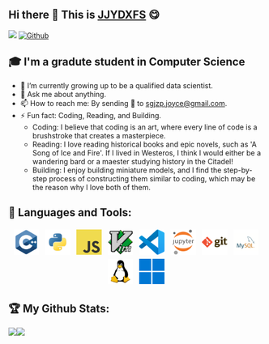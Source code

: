 ## Hi there 👋 This is [JJYDXFS][website] 😋

![](https://visitor-badge.laobi.icu/badge?page_id=JJYDXFS.JJYDXFS)
[![Github](https://img.shields.io/github/followers/JJYDXFS?label=Followers&logo=Github)](https://github.com/JJYDXFS)

## 🎓 I'm a gradute student in Computer Science

- 🌱 I’m currently growing up to be a qualified data scientist.
- 💬 Ask me about anything.
- 📫 How to reach me: By sending 📧 to sgjzp.joyce@gmail.com.
- ⚡ Fun fact: Coding, Reading, and Building.
  - Coding: I believe that coding is an art, where every line of code is a brushstroke that creates a masterpiece.
  - Reading: I love reading historical books and epic novels, such as 'A Song of Ice and Fire'. If I lived in Westeros, I think I would either be a wandering bard or a maester studying history in the Citadel!
  - Building: I enjoy building miniature models, and I find the step-by-step process of constructing them similar to coding, which may be the reason why I love both of them.

## 🧰 Languages and Tools:
<p align="center">
<!-- Languages -->
<img src="https://github.com/github/explore/blob/main/topics/cpp/cpp.png?raw=true" alt="Cpp" height="50" style="vertical-align:top; margin:4px">
<img src="https://raw.githubusercontent.com/github/explore/80688e429a7d4ef2fca1e82350fe8e3517d3494d/topics/python/python.png" alt="Python" height="50" style="vertical-align:top; margin:4px">
<img src="https://raw.githubusercontent.com/github/explore/80688e429a7d4ef2fca1e82350fe8e3517d3494d/topics/javascript/javascript.png" alt="Javascript" height="50" style="vertical-align:top; margin:4px">
<!-- Tools -->
<img src="https://github.com/github/explore/blob/main/topics/vim/vim.png?raw=true" alt="Vim" height="50" style="vertical-align:top; margin:4px">
<img src="https://raw.githubusercontent.com/github/explore/80688e429a7d4ef2fca1e82350fe8e3517d3494d/topics/visual-studio-code/visual-studio-code.png" alt="VS Code" height="50" style="vertical-align:top; margin:4px">
<img src="https://github.com/github/explore/blob/main/topics/jupyter-notebook/jupyter-notebook.png?raw=true" alt="Jupyter" height="50" style="vertical-align:top; margin:4px">
<img src="https://raw.githubusercontent.com/github/explore/80688e429a7d4ef2fca1e82350fe8e3517d3494d/topics/git/git.png" alt="Git" height="50" style="vertical-align:top; margin:4px">
<img src="https://raw.githubusercontent.com/github/explore/80688e429a7d4ef2fca1e82350fe8e3517d3494d/topics/mysql/mysql.png" alt="MySQL" height="50" style="vertical-align:top; margin:4px">
<img src="https://raw.githubusercontent.com/github/explore/80688e429a7d4ef2fca1e82350fe8e3517d3494d/topics/linux/linux.png" alt="Linux" height="50" style="vertical-align:top; margin:4px" alt="Windows" height="40" style="vertical-align:top; margin:4px">
<img src="https://raw.githubusercontent.com/github/explore/80688e429a7d4ef2fca1e82350fe8e3517d3494d/topics/windows/windows.png" alt="Windows" height="50" style="vertical-align:top; margin:4px">
</p>

## :trophy: My Github Stats:

<div align="center">
<a href="https://https://github-readme-stats-jjydxfs.vercel.app/api?username=JJYDXFS&theme=vue&count_private=true&show_icons=true">
  <img  align="left" src="https://github-readme-stats-jjydxfs.vercel.app/api?username=JJYDXFS&theme=vue&count_private=true&show_icons=true" />
</a>
<a href="https://github-readme-stats-jjydxfs.vercel.app/api/top-langs/?username=JJYDXFS&theme=vue&langs_count=5&hide=html,css">
  <img align="left" src="https://github-readme-stats-jjydxfs.vercel.app/api/top-langs/?username=JJYDXFS&theme=vue&langs_count=5&hide=html,css" />
</a>
</div>

<br />

[website]:https://jjydxfs.github.io/
[Gmail]:sgjzp.joyce@gmail.com

